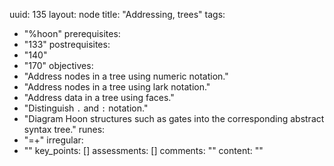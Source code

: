 uuid: 135
layout: node
title: "Addressing, trees"
tags:
 - "%hoon"
prerequisites:
  - "133"
postrequisites:
  - "140"
  - "170"
objectives:
  - "Address nodes in a tree using numeric notation."
  - "Address nodes in a tree using lark notation."
  - "Address data in a tree using faces."
  - "Distinguish `.` and `:` notation."
  - "Diagram Hoon structures such as gates into the corresponding abstract syntax tree."
runes:
  - "=+"
irregular:
  - ""
key_points: []
assessments: []
comments: ""
content: ""